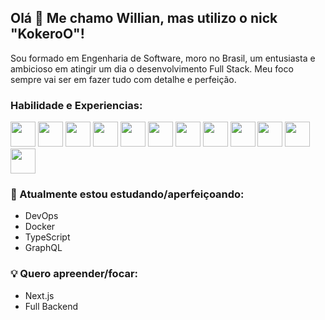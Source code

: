 ## Olá 👋 Me chamo Willian, mas utilizo o nick "KokeroO"!

Sou formado em Engenharia de Software, moro no Brasil, um entusiasta e ambicioso em atingir um dia o desenvolvimento Full Stack. Meu foco sempre vai ser em fazer tudo com detalhe e perfeição.

### Habilidade e Experiencias:

<p align="left">
  <img src="https://cdn.jsdelivr.net/gh/devicons/devicon@latest/icons/php/php-original.svg" height="auto" width="40">
<img src="https://cdn.jsdelivr.net/gh/devicons/devicon@latest/icons/lua/lua-original.svg" height="auto" width="40">
<img src="https://cdn.jsdelivr.net/gh/devicons/devicon@latest/icons/nodejs/nodejs-plain-wordmark.svg" height="auto" width="40">
<img src="https://cdn.jsdelivr.net/gh/devicons/devicon@latest/icons/postgresql/postgresql-plain-wordmark.svg" height="auto" width="40">
<img src="https://cdn.jsdelivr.net/gh/devicons/devicon@latest/icons/mysql/mysql-plain-wordmark.svg" height="auto" width="40">
<img src="https://cdn.jsdelivr.net/gh/devicons/devicon@latest/icons/javascript/javascript-original.svg" height="auto" width="40">
<img src="https://cdn.jsdelivr.net/gh/devicons/devicon@latest/icons/jquery/jquery-plain-wordmark.svg" height="auto" width="40">
<img src="https://cdn.jsdelivr.net/gh/devicons/devicon@latest/icons/html5/html5-original-wordmark.svg" height="auto" width="40">
<img src="https://cdn.jsdelivr.net/gh/devicons/devicon@latest/icons/css3/css3-original-wordmark.svg" height="auto" width="40">
<img src="https://cdn.jsdelivr.net/gh/devicons/devicon@latest/icons/googlecloud/googlecloud-original-wordmark.svg" height="auto" width="40">
<img src="https://cdn.jsdelivr.net/gh/devicons/devicon@latest/icons/apache/apache-original.svg" height="auto" width="40">
<img src="https://cdn.jsdelivr.net/gh/devicons/devicon@latest/icons/github/github-original.svg" height="auto" width="40">
  
### 📖 Atualmente estou estudando/aperfeiçoando:

- DevOps
- Docker
- TypeScript
- GraphQL

### 💡 Quero apreender/focar:

- Next.js
- Full Backend

